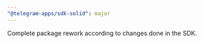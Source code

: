 ```yaml
---
"@telegram-apps/sdk-solid": major
---
```


Complete package rework according to changes done in the SDK.
